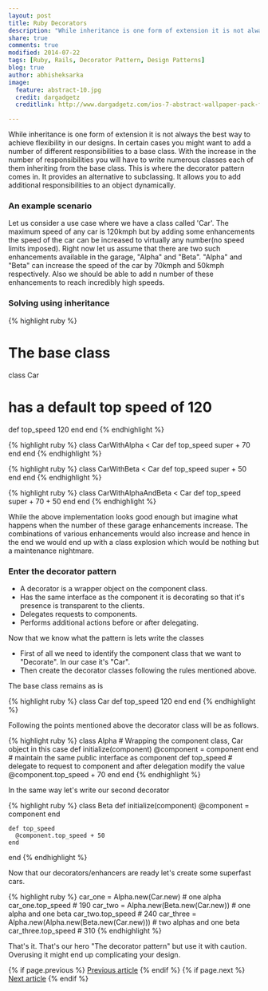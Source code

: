 ```yaml
---
layout: post
title: Ruby Decorators
description: "While inheritance is one form of extension it is not always the best way to achieve flexibility in our designs. In certain cases you might want to add a number of different responsibilities to a base class."
share: true
comments: true
modified: 2014-07-22
tags: [Ruby, Rails, Decorator Pattern, Design Patterns]
blog: true
author: abhisheksarka
image:
  feature: abstract-10.jpg
  credit: dargadgetz
  creditlink: http://www.dargadgetz.com/ios-7-abstract-wallpaper-pack-for-iphone-5-and-ipod-touch-retina/

---
```


While inheritance is one form of extension it is not always the best way to achieve flexibility in our designs. In certain cases you might
want to add a number of different responsibilities to a base class. With the increase in the number of responsibilities you will have to write numerous classes each of them inheriting from the base class. This is where the decorator pattern comes in. It provides an alternative to subclassing. It allows you to add additional responsibilities to an object dynamically.

### An example scenario

Let us consider a use case where we have a class called 'Car'. The maximum speed of any car is 120kmph but by adding some enhancements the speed of the car can be increased to virtually any number(no speed limits imposed). Right now let us assume that there are two such enhancements available in the garage, "Alpha" and "Beta". "Alpha" and "Beta" can increase the speed of the car by 70kmph and 50kmph respectively. Also we should be able to add n number of these enhancements to reach incredibly high speeds.

### Solving using inheritance

{% highlight ruby %}
# The base class
class Car
  # has a default top speed of 120
  def top_speed
    120
  end
end
{% endhighlight %}

{% highlight ruby %}
class CarWithAlpha < Car
  def top_speed
    super + 70
  end
end
{% endhighlight %}

{% highlight ruby %}
class CarWithBeta < Car
  def top_speed
    super + 50
  end
end
{% endhighlight %}

{% highlight ruby %}
class CarWithAlphaAndBeta < Car
  def top_speed
    super + 70 + 50
  end
end
{% endhighlight %}

While the above implementation looks good enough but imagine what happens when the number of these garage enhancements increase. The combinations of various enhancements would also increase and hence in the end we would end up with a class explosion which would be nothing but a maintenance nightmare.


### Enter the decorator pattern

* A decorator is a wrapper object on the component class.
* Has the same interface as the component it is decorating so that it's presence is transparent to the clients.
* Delegates requests to components.
* Performs additional actions before or after delegating.

Now that we know what the pattern is lets write the classes

* First of all we need to identify the component class that we want to "Decorate". In our case it's "Car".
* Then create the decorator classes following the rules mentioned above.

The base class remains as is

{% highlight ruby %}
class Car
  def top_speed
    120
  end
end
{% endhighlight %}

Following the points mentioned above the decorator class will be as follows.

{% highlight ruby %}
 class Alpha
    # Wrapping the component class, Car object in this case
    def initialize(component)
      @component = component
    end
    # maintain the same public interface as component
    def top_speed
      # delegate to request to component and after delegation modify the value
      @component.top_speed + 70
    end
  end
{% endhighlight %}

In the same way let's write our second decorator

{% highlight ruby %}
 class Beta
    def initialize(component)
      @component = component
    end

    def top_speed
      @component.top_speed + 50
    end
  end
{% endhighlight %}


Now that our decorators/enhancers are ready let's create some superfast cars.

{% highlight ruby %}
  car_one = Alpha.new(Car.new) # one alpha
  car_one.top_speed # 190
  car_two = Alpha.new(Beta.new(Car.new)) # one alpha and one beta
  car_two.top_speed # 240
  car_three = Alpha.new(Alpha.new(Beta.new(Car.new))) # two alphas and one beta
  car_three.top_speed # 310
{% endhighlight %}

That's it. That's our hero "The decorator pattern" but use it with caution. Overusing it might end up complicating your design.  

<nav class="pagination" role="navigation">
    {% if page.previous %}
        <a href="{{ site.url }}{{ page.previous.url }}" class="btn" title="{{ page.previous.title }}">Previous article</a>
    {% endif %}
    {% if page.next %}
        <a href="{{ site.url }}{{ page.next.url }}" class="btn" title="{{ page.next.title }}">Next article</a>
    {% endif %}
</nav><!-- /.pagination -->
